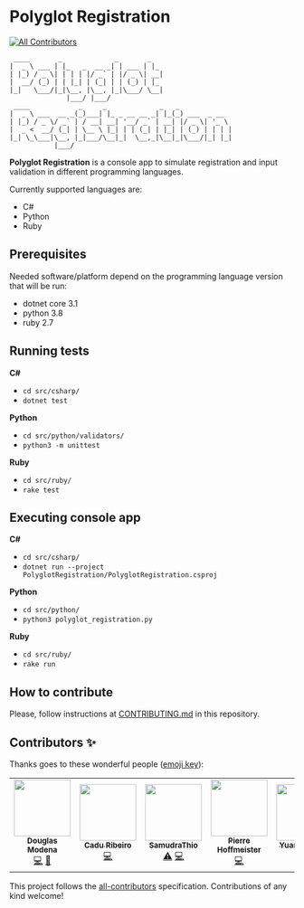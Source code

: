 Polyglot Registration
===
<!-- ALL-CONTRIBUTORS-BADGE:START - Do not remove or modify this section -->
[![All Contributors](https://img.shields.io/badge/all_contributors-6-orange.svg?style=flat-square)](#contributors-)
<!-- ALL-CONTRIBUTORS-BADGE:END -->

```
 ____       _             _       _   
|  _ \ ___ | |_   _  __ _| | ___ | |_ 
| |_) / _ \| | | | |/ _` | |/ _ \| __|
|  __/ (_) | | |_| | (_| | | (_) | |_ 
|_|   \___/|_|\__, |\__, |_|\___/ \__|
              |___/ |___/             
 ____            _     _             _   _             
|  _ \ ___  __ _(_)___| |_ _ __ __ _| |_(_) ___  _ __  
| |_) / _ \/ _` | / __| __| '__/ _` | __| |/ _ \| '_ \ 
|  _ <  __/ (_| | \__ \ |_| | | (_| | |_| | (_) | | | |
|_| \_\___|\__, |_|___/\__|_|  \__,_|\__|_|\___/|_| |_|
           |___/                                       
```

**Polyglot Registration** is a console app to simulate registration and input validation in different programming languages.

Currently supported languages are:
- C#
- Python
- Ruby

## Prerequisites
Needed software/platform depend on the programming language version that will be run:
- dotnet core 3.1
- python 3.8
- ruby 2.7

## Running tests
**C#**
- `cd src/csharp/`
- `dotnet test`

**Python**
- `cd src/python/validators/`
- `python3 -m unittest`

**Ruby**
- `cd src/ruby/`
- `rake test`

## Executing console app
**C#**
- `cd src/csharp/`
- `dotnet run --project PolyglotRegistration/PolyglotRegistration.csproj`

**Python**
- `cd src/python/`
- `python3 polyglot_registration.py`

**Ruby**
- `cd src/ruby/`
- `rake run`

## How to contribute
Please, follow instructions at [CONTRIBUTING.md](https://github.com/dmodena/polyglot-registration/blob/main/CONTRIBUTING.md) in this repository.

## Contributors ✨

Thanks goes to these wonderful people ([emoji key](https://allcontributors.org/docs/en/emoji-key)):

<!-- ALL-CONTRIBUTORS-LIST:START - Do not remove or modify this section -->
<!-- prettier-ignore-start -->
<!-- markdownlint-disable -->
<table>
  <tr>
    <td align="center"><a href="https://github.com/dmodena"><img src="https://avatars3.githubusercontent.com/u/11446011?v=4" width="100px;" alt=""/><br /><sub><b>Douglas Modena</b></sub></a><br /><a href="https://github.com/dmodena/polyglot-registration/commits?author=dmodena" title="Code">💻</a> <a href="https://github.com/dmodena/polyglot-registration/commits?author=dmodena" title="Documentation">📖</a></td>
    <td align="center"><a href="https://cadu.dev"><img src="https://avatars3.githubusercontent.com/u/771411?v=4" width="100px;" alt=""/><br /><sub><b>Cadu Ribeiro</b></sub></a><br /><a href="https://github.com/dmodena/polyglot-registration/commits?author=duduribeiro" title="Code">💻</a></td>
    <td align="center"><a href="https://www.linkedin.com/in/samudrathio/"><img src="https://avatars1.githubusercontent.com/u/68200757?v=4" width="100px;" alt=""/><br /><sub><b>SamudraThio</b></sub></a><br /><a href="https://github.com/dmodena/polyglot-registration/commits?author=SamudraThio" title="Tests">⚠️</a> <a href="https://github.com/dmodena/polyglot-registration/commits?author=SamudraThio" title="Code">💻</a></td>
    <td align="center"><a href="https://github.com/phoffmeister"><img src="https://avatars3.githubusercontent.com/u/1093398?v=4" width="100px;" alt=""/><br /><sub><b>Pierre Hoffmeister</b></sub></a><br /><a href="https://github.com/dmodena/polyglot-registration/commits?author=phoffmeister" title="Code">💻</a></td>
    <td align="center"><a href="https://github.com/yuanLeeMidori"><img src="https://avatars1.githubusercontent.com/u/50813726?v=4" width="100px;" alt=""/><br /><sub><b>Yuan-Hsi Lee</b></sub></a><br /><a href="https://github.com/dmodena/polyglot-registration/commits?author=yuanLeeMidori" title="Code">💻</a></td>
    <td align="center"><a href="https://github.com/lcpizzo"><img src="https://avatars3.githubusercontent.com/u/62020365?v=4" width="100px;" alt=""/><br /><sub><b>lcpizzo</b></sub></a><br /><a href="https://github.com/dmodena/polyglot-registration/commits?author=lcpizzo" title="Code">💻</a></td>
  </tr>
</table>

<!-- markdownlint-enable -->
<!-- prettier-ignore-end -->
<!-- ALL-CONTRIBUTORS-LIST:END -->

This project follows the [all-contributors](https://github.com/all-contributors/all-contributors) specification. Contributions of any kind welcome!
